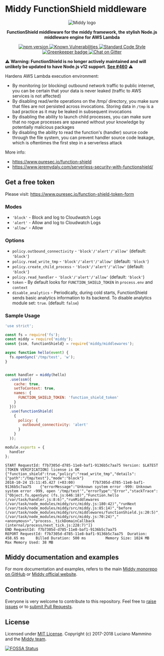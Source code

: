 # Middy FunctionShield middleware

<div align="center">
  <img alt="Middy logo" src="https://raw.githubusercontent.com/middyjs/middy/master/img/middy-logo.png"/>
</div>

<div align="center">
  <p><strong>FunctionShield middleware for the middy framework, the stylish Node.js middleware engine for AWS Lambda</strong></p>
</div>

<div align="center">
<p>
  <a href="http://badge.fury.io/js/%40middy%2Ffunction-shield">
    <img src="https://badge.fury.io/js/%40middy%2Ffunction-shield.svg" alt="npm version" style="max-width:100%;">
  </a>
  <a href="https://snyk.io/test/github/middyjs/middy">
    <img src="https://snyk.io/test/github/middyjs/middy/badge.svg" alt="Known Vulnerabilities" data-canonical-src="https://snyk.io/test/github/middyjs/middy" style="max-width:100%;">
  </a>
  <a href="https://standardjs.com/">
    <img src="https://img.shields.io/badge/code_style-standard-brightgreen.svg" alt="Standard Code Style"  style="max-width:100%;">
  </a>
  <a href="https://greenkeeper.io/">
    <img src="https://badges.greenkeeper.io/middyjs/middy.svg" alt="Greenkeeper badge"  style="max-width:100%;">
  </a>
  <a href="https://gitter.im/middyjs/Lobby">
    <img src="https://badges.gitter.im/gitterHQ/gitter.svg" alt="Chat on Gitter"  style="max-width:100%;">
  </a>
</p>
</div>

⚠️ **Warning: FunctionShield is no longer actively maintained and will unlikely be updated to have Node.js v12 support. [See #460](https://github.com/middyjs/middy/issues/460)** ⚠️

Hardens AWS Lambda execution environment:
* By monitoring (or blocking) outbound network traffic to public internet, you can be certain that your data is never leaked (traffic to AWS services is not affected)
* By disabling read/write operations on the /tmp/ directory, you make sure that files are not persisted across invocations. Storing data in `/tmp` is a bad practice as it may be leaked in subsequent invocations
* By disabling the ability to launch child processes, you can make sure that no rogue processes are spawned without your knowledge by potentially malicious packages
* By disabling the ability to read the function's (handler) source code through the file system, you can prevent handler source code leakage, which is oftentimes the first step in a serverless attack 

More info:
* https://www.puresec.io/function-shield
* https://www.jeremydaly.com/serverless-security-with-functionshield/

## Get a free token

Please visit: https://www.puresec.io/function-shield-token-form

### Modes

- `'block'` - Block and log to Cloudwatch Logs
- `'alert'` - Allow and log to Cloudwatch Logs
- `'allow'` - Allow

### Options


- `policy.outbound_connectivity` - `'block'/'alert'/'allow'` (default: `'block'`)
- `policy.read_write_tmp` - `'block'/'alert'/'allow'` (default: `'block'`)
- `policy.create_child_process` - `'block'/'alert'/'allow'` (default: `'block'`)
- `policy.read_handler` - `'block'/'alert'/'allow'` (default: `'block'`)
- `token` - By default looks for `FUNCTION_SHIELD_TOKEN` in `process.env` and `context`
- `disable_analytics` - Periodically, during cold starts, FunctionShield sends basic analytics information to its backend. To disable analytics module set: `true`. (default: `false`)

### Sample Usage

```javascript
'use strict';

const fs = require('fs');
const middy = require('middy');
const {ssm, functionShield} = require('middy/middlewares');

async function hello(event) {
  fs.openSync('/tmp/test', 'w');
}


const handler = middy(hello)
  .use(ssm({
    cache: true,
    setToContext: true,
    names: {
      FUNCTION_SHIELD_TOKEN: 'function_shield_token'
    }
  }))
  .use(functionShield(
    {
      policy: {
        outbound_connectivity: 'alert'
      }
    }
  ));

module.exports = {
  handler
};
```

```
START RequestId: f7b7305d-d785-11e8-baf1-9136b5c7aa75 Version: $LATEST
[TOKEN VERIFICATION] license is OK
{"function_shield":true,"policy":"read_write_tmp","details":{"path":"/tmp/test"},"mode":"block"}
2018-10-24 15:11:45.427 (+03:00)        f7b7305d-d785-11e8-baf1-9136b5c7aa75    {"errorMessage":"Unknown system error -999: Unknown system error -999, open '/tmp/test'","errorType":"Error","stackTrace":["Object.fs.openSync (fs.js:646:18)","Function.hello (/var/task/handler.js:8:6)","runMiddlewares (/var/task/node_modules/middy/src/middy.js:180:42)","runNext (/var/task/node_modules/middy/src/middy.js:85:14)","before (/var/task/node_modules/middy/src/middlewares/functionShield.js:20:5)","runNext (/var/task/node_modules/middy/src/middy.js:70:24)","<anonymous>","process._tickDomainCallback (internal/process/next_tick.js:228:7)"]}
END RequestId: f7b7305d-d785-11e8-baf1-9136b5c7aa75
REPORT RequestId: f7b7305d-d785-11e8-baf1-9136b5c7aa75  Duration: 458.65 ms     Billed Duration: 500 ms         Memory Size: 1024 MB    Max Memory Used: 38 MB  
```

## Middy documentation and examples

For more documentation and examples, refers to the main [Middy monorepo on GitHub](https://github.com/middyjs/middy) or [Middy official website](https://middy.js.org).


## Contributing

Everyone is very welcome to contribute to this repository. Feel free to [raise issues](https://github.com/middyjs/middy/issues) or to [submit Pull Requests](https://github.com/middyjs/middy/pulls).


## License

Licensed under [MIT License](LICENSE). Copyright (c) 2017-2018 Luciano Mammino and the [Middy team](https://github.com/middyjs/middy/graphs/contributors).

<a href="https://app.fossa.io/projects/git%2Bgithub.com%2Fmiddyjs%2Fmiddy?ref=badge_large">
  <img src="https://app.fossa.io/api/projects/git%2Bgithub.com%2Fmiddyjs%2Fmiddy.svg?type=large" alt="FOSSA Status"  style="max-width:100%;">
</a>
